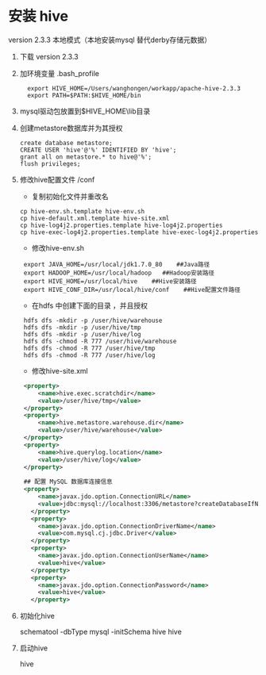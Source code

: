 # 安装 hive  
 version  2.3.3  本地模式（本地安装mysql 替代derby存储元数据）
 
 1. 下载 version  2.3.3 
 2. 加环境变量 .bash_profile 
    ```sbtshell
      export HIVE_HOME=/Users/wanghongen/workapp/apache-hive-2.3.3
      export PATH=$PATH:$HIVE_HOME/bin
    ```
 3. mysql驱动包放置到$HIVE_HOME\lib目录
 4. 创建metastore数据库并为其授权
    ```sbtshell
    create database metastore;
    CREATE USER 'hive'@'%' IDENTIFIED BY 'hive';
    grant all on metastore.* to hive@'%';
    flush privileges;
    ```
 5. 修改hive配置文件 /conf
    
    - 复制初始化文件并重改名
    ```sbtshell
    cp hive-env.sh.template hive-env.sh
    cp hive-default.xml.template hive-site.xml
    cp hive-log4j2.properties.template hive-log4j2.properties
    cp hive-exec-log4j2.properties.template hive-exec-log4j2.properties
    ```
    - 修改hive-env.sh
     ```sbtshell
      export JAVA_HOME=/usr/local/jdk1.7.0_80    ##Java路径
      export HADOOP_HOME=/usr/local/hadoop   ##Hadoop安装路径
      export HIVE_HOME=/usr/local/hive    ##Hive安装路径
      export HIVE_CONF_DIR=/usr/local/hive/conf    ##Hive配置文件路径
     ```
    - 在hdfs 中创建下面的目录 ，并且授权
    ```sbtshell
     hdfs dfs -mkdir -p /user/hive/warehouse
     hdfs dfs -mkdir -p /user/hive/tmp
     hdfs dfs -mkdir -p /user/hive/log
     hdfs dfs -chmod -R 777 /user/hive/warehouse
     hdfs dfs -chmod -R 777 /user/hive/tmp
     hdfs dfs -chmod -R 777 /user/hive/log
    ```
    - 修改hive-site.xml
    ```xml
     <property>
         <name>hive.exec.scratchdir</name>
         <value>/user/hive/tmp</value>
     </property>
     <property>
         <name>hive.metastore.warehouse.dir</name>
         <value>/user/hive/warehouse</value>
     </property>
     <property>
         <name>hive.querylog.location</name>
         <value>/user/hive/log</value>
     </property>
     
     ## 配置 MySQL 数据库连接信息
     <property>
         <name>javax.jdo.option.ConnectionURL</name>
         <value>jdbc:mysql://localhost:3306/metastore?createDatabaseIfNotExist=true&amp;characterEncoding=UTF-8&amp;useSSL=false</value>
       </property>
       <property>
         <name>javax.jdo.option.ConnectionDriverName</name>
         <value>com.mysql.cj.jdbc.Driver</value>
       </property>
       <property>
         <name>javax.jdo.option.ConnectionUserName</name>
         <value>hive</value>
       </property>
       <property>
         <name>javax.jdo.option.ConnectionPassword</name>
         <value>hive</value>
       </property>
    ```
    
 6. 初始化hive 
    
    schematool -dbType mysql -initSchema hive hive
    
 7. 启动hive
 
    hive